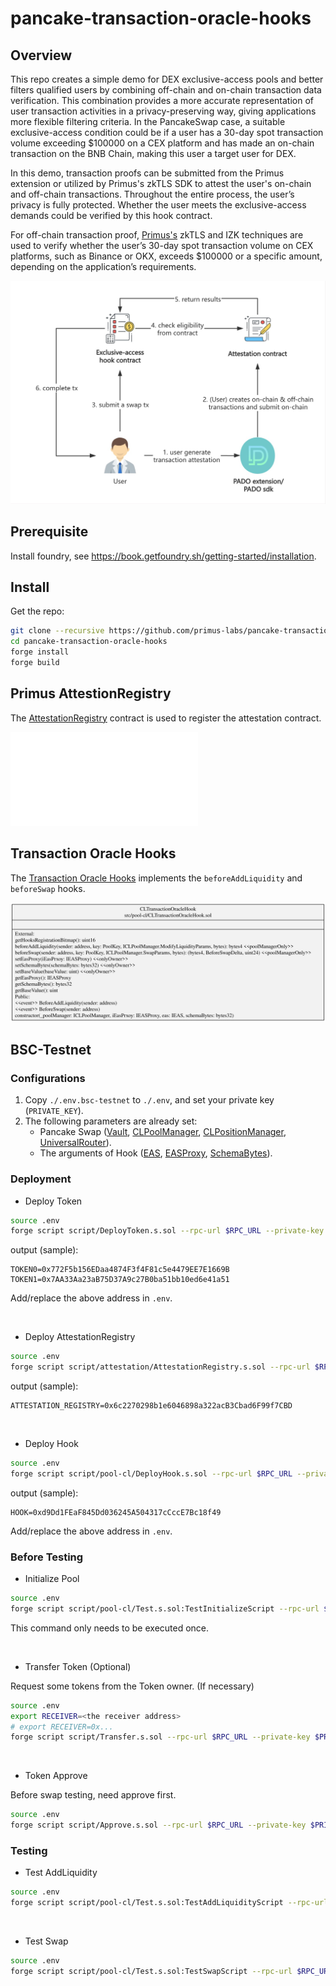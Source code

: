 # pancake-transaction-oracle-hooks

## Overview

This repo creates a simple demo for DEX exclusive-access pools and better filters qualified users by combining off-chain and on-chain transaction data verification. This combination provides a more accurate representation of user transaction activities in a privacy-preserving way, giving applications more flexible filtering criteria. In the PancakeSwap case, a suitable exclusive-access condition could be if a user has a 30-day spot transaction volume exceeding $100000 on a CEX platform and has made an on-chain transaction on the BNB Chain, making this user a target user for DEX.

In this demo, transaction proofs can be submitted from the Primus extension or utilized by Primus's zkTLS SDK to attest the user's on-chain and off-chain transactions. Throughout the entire process, the user’s privacy is fully protected. Whether the user meets the exclusive-access demands could be verified by this hook contract. 

For off-chain transaction proof, [Primus's](https://primuslabs.xyz/) zkTLS and IZK techniques are used to verify whether the user’s 30-day spot transaction volume on CEX platforms, such as Binance or OKX, exceeds $100000 or a specific amount, depending on the application’s requirements.


![image](./docs/pics/process.jpeg)


## Prerequisite

Install foundry, see https://book.getfoundry.sh/getting-started/installation.

## Install

Get the repo:

```sh
git clone --recursive https://github.com/primus-labs/pancake-transaction-oracle-hooks.git
cd pancake-transaction-oracle-hooks
forge install
forge build
```

## Primus AttestionRegistry

The [AttestationRegistry](src/attestation/AttestationRegistry.sol) contract is used to register the attestation contract.

![AttestationRegistry Contract](./docs/src/src/attestation/AttestationRegistry.sol/contract.AttestationRegistry.md)



## Transaction Oracle Hooks

The [Transaction Oracle Hooks](src/pool-cl/volume/CLTransactionOracleHook.solk.sol) implements the `beforeAddLiquidity` and `beforeSwap` hooks.

![Transaction Oracle Hooks Contract](./docs/class/CLTransactionOracleHook.svg)


## BSC-Testnet

### Configurations

1. Copy `./.env.bsc-testnet` to `./.env`, and set your private key (`PRIVATE_KEY`).
2. The following parameters are already set:
   - Pancake Swap ([Vault](https://testnet.bscscan.com/address/0x08F012b8E2f3021db8bd2A896A7F422F4041F131), [CLPoolManager](https://testnet.bscscan.com/address/0x969D90aC74A1a5228b66440f8C8326a8dA47A5F9), [CLPositionManager](https://testnet.bscscan.com/address/0x89A7D45D007077485CB5aE2abFB740b1fe4FF574), [UniversalRouter](https://testnet.bscscan.com/address/0x30067B296Edf5BEbB1CB7b593898794DDF6ab7c5)). 
   - The arguments of Hook ([EAS](https://testnet.bscscan.com/address/0x6c2270298b1e6046898a322acB3Cbad6F99f7CBD), [EASProxy](https://testnet.bscscan.com/address/0x620e84546d71A775A82491e1e527292e94a7165A), [SchemaBytes](https://testnet.bascan.io/schema/0x5f868b117fd34565f3626396ba91ef0c9a607a0e406972655c5137c6d4291af9)).


### Deployment


- Deploy Token


```sh
source .env
forge script script/DeployToken.s.sol --rpc-url $RPC_URL --private-key $PRIVATE_KEY --broadcast
```

output (sample):

```log
TOKEN0=0x772F5b156EDaa4874F3f4F81c5e4479EE7E1669B
TOKEN1=0x7AA33Aa23aB75D37A9c27B0ba51bb10ed6e41a51
```

Add/replace the above address in `.env`.

<br/>

- Deploy AttestationRegistry

```sh
source .env
forge script script/attestation/AttestationRegistry.s.sol --rpc-url $RPC_URL --private-key $PRIVATE_KEY --broadcast
```

output (sample):

```log
ATTESTATION_REGISTRY=0x6c2270298b1e6046898a322acB3Cbad6F99f7CBD
```

<br/>

- Deploy Hook

```sh
source .env
forge script script/pool-cl/DeployHook.s.sol --rpc-url $RPC_URL --private-key $PRIVATE_KEY --broadcast
```

output (sample):

```log
HOOK=0xd9Dd1FEaF845Dd036245A504317cCccE7Bc18f49
```

Add/replace the above address in `.env`.


### Before Testing

- Initialize Pool

```sh
source .env
forge script script/pool-cl/Test.s.sol:TestInitializeScript --rpc-url $RPC_URL --private-key $PRIVATE_KEY --broadcast
```

This command only needs to be executed once.

<br/>

- Transfer Token (Optional)

Request some tokens from the Token owner. (If necessary)

```sh
source .env
export RECEIVER=<the receiver address>
# export RECEIVER=0x...
forge script script/Transfer.s.sol --rpc-url $RPC_URL --private-key $PRIVATE_KEY --broadcast
```

<br/>

- Token Approve

Before swap testing, need approve first.

```sh
source .env
forge script script/Approve.s.sol --rpc-url $RPC_URL --private-key $PRIVATE_KEY --broadcast
```

### Testing

- Test AddLiquidity

```sh
source .env
forge script script/pool-cl/Test.s.sol:TestAddLiquidityScript --rpc-url $RPC_URL --private-key $PRIVATE_KEY --broadcast
```

<br/>

- Test Swap

```sh
source .env
forge script script/pool-cl/Test.s.sol:TestSwapScript --rpc-url $RPC_URL --private-key $PRIVATE_KEY --broadcast
```
